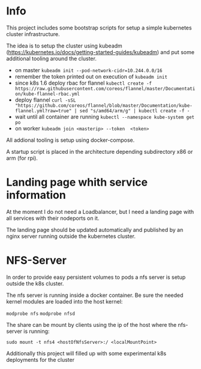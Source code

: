 # Info

This project includes some bootstrap scripts for setup a simple kubernetes cluster infrastructure.

The idea is to setup the cluster using kubeadm (https://kubernetes.io/docs/getting-started-guides/kubeadm) and put some additional tooling around the cluster. 

* on master
```kubeadm init --pod-network-cidr=10.244.0.0/16```
* remember the token printed out on execution of ```kubeadm init```
* since k8s 1.6 deploy rbac for flannel
```kubectl create -f https://raw.githubusercontent.com/coreos/flannel/master/Documentation/kube-flannel-rbac.yml```
* deploy flannel
```curl -sSL "https://github.com/coreos/flannel/blob/master/Documentation/kube-flannel.yml?raw=true" | sed "s/amd64/arm/g" | kubectl create -f -```
* wait until all container are running
```kubectl --namespace kube-system get po```
* on worker
```kubeadm join <masterip> --token  <token>```


All addional tooling is setup using docker-compose. 

A startup script is placed in the architecture depending subdirectory x86 or arm (for rpi).

# Landing page whith service information

At the moment I do not need a Loadbalancer, but I need a landing page with all services with their nodeports on it. 

The landing page should be updated automatically and published by an nginx server running outside the kubernetes cluster.

# NFS-Server

In order to provide easy persistent volumes to pods a nfs server is setup outside the k8s cluster.

The nfs server is running inside a docker container. Be sure the needed kernel modules are loaded into the host kernel:

```modprobe nfs```
```modprobe nfsd```


The share can be mount by clients using the ip of the host where the nfs-server is running:

```sudo mount -t nfs4 <hostOfNfsServer>:/ <localMountPoint>``` 




Additionally this project will filled up with some experimental k8s deployments for the cluster


